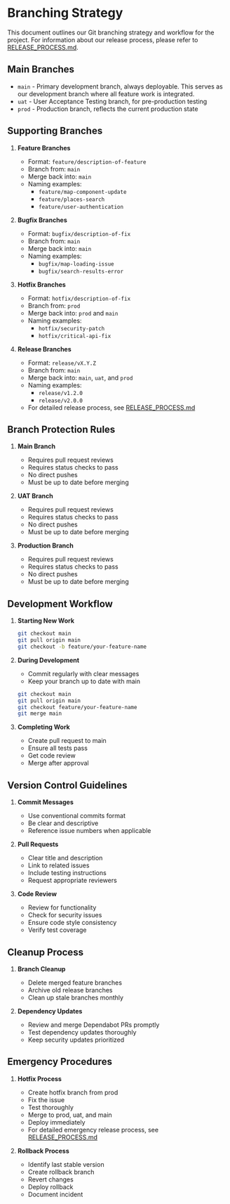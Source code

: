# Branching Strategy

This document outlines our Git branching strategy and workflow for the project. For information about our release process, please refer to [RELEASE_PROCESS.md](./RELEASE_PROCESS.md).

## Main Branches

- `main` - Primary development branch, always deployable. This serves as our development branch where all feature work is integrated.
- `uat` - User Acceptance Testing branch, for pre-production testing
- `prod` - Production branch, reflects the current production state

## Supporting Branches

1. **Feature Branches**

   - Format: `feature/description-of-feature`
   - Branch from: `main`
   - Merge back into: `main`
   - Naming examples:
     - `feature/map-component-update`
     - `feature/places-search`
     - `feature/user-authentication`

2. **Bugfix Branches**

   - Format: `bugfix/description-of-fix`
   - Branch from: `main`
   - Merge back into: `main`
   - Naming examples:
     - `bugfix/map-loading-issue`
     - `bugfix/search-results-error`

3. **Hotfix Branches**

   - Format: `hotfix/description-of-fix`
   - Branch from: `prod`
   - Merge back into: `prod` and `main`
   - Naming examples:
     - `hotfix/security-patch`
     - `hotfix/critical-api-fix`

4. **Release Branches**
   - Format: `release/vX.Y.Z`
   - Branch from: `main`
   - Merge back into: `main`, `uat`, and `prod`
   - Naming examples:
     - `release/v1.2.0`
     - `release/v2.0.0`
   - For detailed release process, see [RELEASE_PROCESS.md](./RELEASE_PROCESS.md)

## Branch Protection Rules

1. **Main Branch**

   - Requires pull request reviews
   - Requires status checks to pass
   - No direct pushes
   - Must be up to date before merging

2. **UAT Branch**

   - Requires pull request reviews
   - Requires status checks to pass
   - No direct pushes
   - Must be up to date before merging

3. **Production Branch**
   - Requires pull request reviews
   - Requires status checks to pass
   - No direct pushes
   - Must be up to date before merging

## Development Workflow

1. **Starting New Work**

   ```bash
   git checkout main
   git pull origin main
   git checkout -b feature/your-feature-name
   ```

2. **During Development**

   - Commit regularly with clear messages
   - Keep your branch up to date with main

   ```bash
   git checkout main
   git pull origin main
   git checkout feature/your-feature-name
   git merge main
   ```

3. **Completing Work**
   - Create pull request to main
   - Ensure all tests pass
   - Get code review
   - Merge after approval

## Version Control Guidelines

1. **Commit Messages**

   - Use conventional commits format
   - Be clear and descriptive
   - Reference issue numbers when applicable

2. **Pull Requests**

   - Clear title and description
   - Link to related issues
   - Include testing instructions
   - Request appropriate reviewers

3. **Code Review**
   - Review for functionality
   - Check for security issues
   - Ensure code style consistency
   - Verify test coverage

## Cleanup Process

1. **Branch Cleanup**

   - Delete merged feature branches
   - Archive old release branches
   - Clean up stale branches monthly

2. **Dependency Updates**
   - Review and merge Dependabot PRs promptly
   - Test dependency updates thoroughly
   - Keep security updates prioritized

## Emergency Procedures

1. **Hotfix Process**

   - Create hotfix branch from prod
   - Fix the issue
   - Test thoroughly
   - Merge to prod, uat, and main
   - Deploy immediately
   - For detailed emergency release process, see [RELEASE_PROCESS.md](./RELEASE_PROCESS.md)

2. **Rollback Process**
   - Identify last stable version
   - Create rollback branch
   - Revert changes
   - Deploy rollback
   - Document incident

